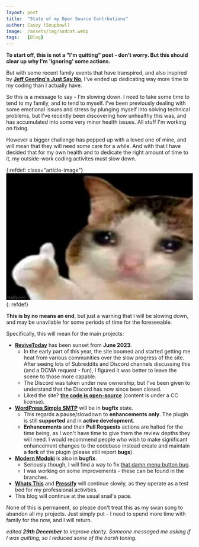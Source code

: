 ```yaml
---
layout: post
title:  "State of my Open Source Contrbutions"
author: Casey (Soupbowl)
image:  /assets/img/sadcat.webp
tags:   [Blog]
---
```


**To start off, this is not a "I'm quitting" post - don't worry. But this should clear up why I'm 'ignoring' some actions.**

But with some recent family events that have transpired, and also inspired by **[Jeff Geerlng's Just Say No](https://www.jeffgeerling.com/blog/2022/just-say-no)**, I've ended up dedicating way more time to my coding than I actually have.

So this is a message to say - I'm slowing down. I need to take some time to tend to my family, and to tend to myself. I've been previously dealing with some emotional issues and stress by plunging myself into solving technical problems, but I've recently been discovering how unhealthy this was, and has accumulated into some very minor health issues. All stuff I'm working on fixing.

However a bigger challenge has popped up with a loved one of mine, and will mean that they will need some care for a while. And with that I have decided that for my own health and to dedicate the right amount of time to it, my outside-work coding activites must slow down.

{:refdef: class="article-image"}
![](/assets/img/sadcat.webp)
{: refdef}

**This is by no means an end**, but just a warning that I will be slowing down, and may be unavilable for some periods of time for the foreseeable.

Specifically, this will mean for the main projects:

* [**ReviveToday**](https://web.archive.org/web/2/https://revive.today/blog/goodbye-from-revivetoday) has been sunset from **June 2023**.
  * In the early part of this year, the site boomed and started getting me heat from various communities over the slow progress of the site. After seeing lots of Subreddits and Discord channels discussing this (and a DCMA request - fun), I figured it was better to leave the scene to those more capable.
  * The Discord was taken under new ownership, but I've been given to understand that the Discord has now since been closed.
  * Liked the site? **[the code is open-source](https://github.com/ReviveToday)** (content is under a CC license).
* [**WordPress Simple SMTP**](https://wordpress.org/plugins/simple-smtp/) will be in **bugfix** state.
  * This regards a pause/slowdown to **enhancements only**. The plugin is still **supported** and in **active development**.
  * **Enhancements** and their **Pull Requests** actions are halted for the time being, as I won't have time to give them the review depths they will need. I would recommend people who wish to make significant enhancement changes to the codebase instead create and maintain a **fork** of the plugin (please still report **bugs**).
* [**Modern Modoki**](https://github.com/soup-bowl/Modoki-Firefox) is also in **bugfix**.
  * Seriously though, I will find a way to fix [that damn menu button bug](https://github.com/soup-bowl/Modoki-Firefox/issues/8).
  * I was working on some improvements - these can be found in the branches.
* [**Whats This**](https://app.whatsth.is/) and [**Pressify**](https://pressify.soupbowl.io/) will continue slowly, as they operate as a test bed for my professional activities.
* This blog will continue at the usual snail's pace.

None of this is permanent, so please don't treat this as my swan song to abandon all my projects. Just simply put - I need to spend more time with family for the now, and I will return.

*edited **29th December** to improve clarity. Someone messaged me asking if I was quitting, so I reduced some of the harsh toning.*
